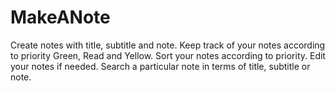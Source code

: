 # MakeANote
Create notes with title, subtitle and note. Keep track of your notes according to priority Green, Read and Yellow. Sort your notes according to priority. Edit your notes if needed. Search a particular note in terms of title, subtitle or note.
